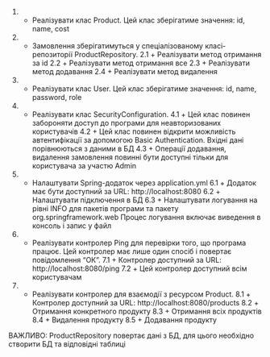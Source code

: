 1. + Реалізувати клас Product. Цей клас зберігатиме значення: id, name, cost

2. + Замовлення зберігатимуться у спеціалізованому класі-репозиторії ProductRepository.
2.1 + Реалізувати метод отримання за id
2.2 + Реалізувати метод отримання все
2.3 + Реалізувати метод додавання
2.4 + Реалізувати метод видалення

3. + Реалізувати клас User. Цей клас зберігатиме значення: id, name, password, role
4. + Реалізувати клас SecurityConfiguration.
4.1 + Цей клас повинен забороняти доступ до програми для неавторизованих користувачів
4.2 + Цей клас повинен відкрити можливість автентифікації за допомогою Basic Authentication. Вхідні дані порівнюються з даними в БД
4.3 + Операції додавання, видалення замовлення повинні бути доступні тільки для користувача за участю Admin

5. + Налаштувати Spring-додаток через application.yml
6.1 + Додаток має бути доступний за URL: http://localhost:8080
6.2 + Налаштувати підключення в БД
6.3 + Налаштувати логування на рівні INFO для пакетів програми та пакету org.springframework.web
Процес логування включає виведення в консоль і запис у файл

7. + Реалізувати контролер Ping для перевірки того, що програма працює. Цей контролер має лише один спосіб і повертає повідомлення “ОК”.
7.1 + Контролер доступний за URL: http://localhost:8080/ping
7.2 + Цей контролер доступний всім користувачам

8. + Реалізувати контролер для взаємодії з ресурсом Product.
8.1 + Контролер доступний за URL: http://localhost:8080/products
8.2 + Отримання конкретного продукту
8.3 + Отримання всіх продуктів
8.4 + Видалення продукту
8.5 + Додавання продукту

ВАЖЛИВО: ProductRepository повертає дані з БД, для цього необхідно створити БД та відповідні таблиці